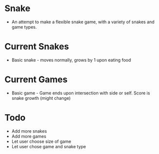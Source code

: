 # Snake
* An attempt to make a flexible snake game, with a variety of snakes and game types.

Current Snakes
===
* Basic snake - moves normally, grows by 1 upon eating food

Current Games
===
* Basic game - Game ends upon intersection with side or self. Score is snake growth (might change)


Todo
===
* Add more snakes
* Add more games
* Let user choose size of game
* Let user chose game and snake type




